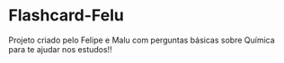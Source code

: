 # Flashcard-Felu

Projeto criado pelo Felipe e Malu com perguntas básicas sobre Química para te ajudar nos estudos!!